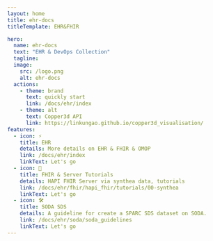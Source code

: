 ```yaml
---
layout: home
title: ehr-docs
titleTemplate: EHR&FHIR

hero:
  name: ehr-docs
  text: "EHR & DevOps Collection"
  tagline:
  image:
    src: /logo.png
    alt: ehr-docs
  actions:
    - theme: brand
      text: quickly start
      link: /docs/ehr/index
    - theme: alt
      text: Copper3d API
      link: https://linkungao.github.io/copper3d_visualisation/
features:
  - icon: ⚡️
    title: EHR
    details: More details on EHR & FHIR & OMOP
    link: /docs/ehr/index
    linkText: Let's go
  - icon: 🌋
    title: FHIR & Server Tutorials
    details: HAPI FHIR Server via synthea data, tutorials
    link: /docs/ehr/fhir/hapi_fhir/tutorials/00-synthea
    linkText: Let's go
  - icon: 🛠️
    title: SODA SDS
    details: A guideline for create a SPARC SDS dataset on SODA.
    link: /docs/ehr/soda/soda_guidelines
    linkText: Let's go
---
```

